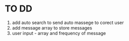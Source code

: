 # TO DD

1. add auto search to  send auto massege to corect user 
2. add message array to store messages 
3. user input - array and frequency of message